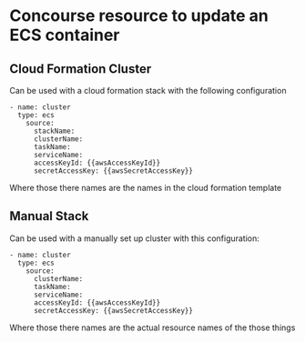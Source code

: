 # Concourse resource to update an ECS container

## Cloud Formation Cluster

Can be used with a cloud formation stack with the following configuration
```
- name: cluster
  type: ecs
    source:
      stackName: 
      clusterName:
      taskName:
      serviceName:
      accessKeyId: {{awsAccessKeyId}}
      secretAccessKey: {{awsSecretAccessKey}}

```

Where those there names are the names in the cloud formation template

## Manual Stack

Can be used with a manually set up cluster with this configuration:
```
- name: cluster
  type: ecs
    source:
      clusterName:
      taskName:
      serviceName:
      accessKeyId: {{awsAccessKeyId}}
      secretAccessKey: {{awsSecretAccessKey}}
```
Where those there names are the actual resource names of the those things
